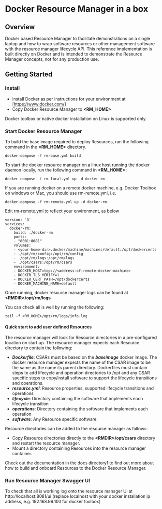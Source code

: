 # Docker Resource Manager in a box

## Overview

Docker based Resource Manager to facilitate demonstrations on a single laptop and how to wrap software resources or other management software with the resource manager lifecycle API. This reference implementation is built directly on Docker and is intended to demonstrate the Resource Manager concepts, not for any production use. 

## Getting Started

### Install
* Install Docker as per instructions for your environment at [https://www.docker.com/]
* Copy Docker Resource Manager to __\<RM_HOME\>__

Docker toolbox or native docker installation on Linux is supported only.

### Start Docker Resource Manager

To build the base image required to deploy Resources, run the following command in the __\<RM_HOME\>__ directory.

```
docker-compose -f rm-base.yml build
```

To start the docker resource manager on a linux host running the docker daemon locally, run the following command in __\<RM_HOME\>__:

```
docker-compose -f rm-local.yml up -d docker-rm
```

If you are running docker on a remote docker machine, e.g. Docker Toolbox on windows or Mac, you should use rm-remote.yml, i.e.

```
docker-compose -f rm-remote.yml up -d docker-rm
```

Edit rm-remote.yml to reflect your environment, as below

```
version: '3'
services:
  docker-rm:
    build: ./docker-rm
    ports:
    - "8081:8081"
    volumes:
    - <your-home-dir>.docker/machine/machines/default:/opt/dockercerts
    - ./opt/rm/config:/opt/rm/config
    - ./opt/rm/logs:/opt/rm/logs
    - ./opt/csars:/opt/rm/csars
    environment:
    - DOCKER_HOST=tcp://<address-of-remote-docker-machine>
    - DOCKER_TLS_VERIFY=1
    - DOCKER_CERT_PATH=/opt/dockercerts
    - DOCKER_MACHINE_NAME=default
```
Once running, docker resource manager logs can be found at __\<RMDIR\>/opt/rm/logs__

You can check all is well by running the following:

```
tail -f <RM_HOME>/opt/rm/logs/info.log
```

#### Quick start to add user defined Resources

The resource manager will look for Resource directories in a pre-configured location on start up. The resource manager expects each Resource directory to contain the following:
* _**Dockerfile**_: CSARs must be based on the _**baseimage**_ docker image. The docker resource manager expects the name of the CSAR image to be the same as the name its parent directory. Dockerfiles must contain steps to add lifecycle and operation directories to /opt and any CSAR specific steps to copy/install software to support the lifecycle transitions and operations.
* _**resource.yml**_: Resource properties, supported lifecycle transitions and operations
* _**lifecycle**_: Directory containing the software that implements each lifecycle transition
* _**operations**_: Directory containing the software that implements each operation
* _**software**_: Any Resource specific software

Resource directories can be added to the resource manager as follows:
* Copy Resource directories directly to the __\<RMDIR\>/opt/csars__ directory and restart the resource manager. 
* Mount a directory containing Resources into the resource manager container.

Check out the documentation in the docs directory1 to find out more about how to build and onboard Resources to the Docker Resource Manager.

### Run Resource Manager Swagger UI

To check that all is working log onto the resource manager UI at http://localhost:8081/ui (replace localhost with your docker installation ip address, e.g. 192.168.99.100 for docker toolbox)


